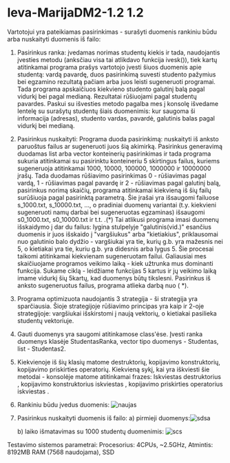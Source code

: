 # Ieva-MarijaDM2-1.2 1.2
Vartotojui yra pateikiamas pasirinkimas - surašyti duomenis rankiniu būdu arba nuskaityti duomenis iš failo:
1) Pasirinkus ranka: įvedamas norimas studentų kiekis ir tada, naudojantis įvesties metodu (anksčiau visa tai atlikdavo funkcija ivesk()), tiek kartų atitinkamai programa prašys vartotojo įvesti šiuos duomenis apie studentą: vardą pavardę, duos pasirinkimą suvesti studento pažymius bei egzamino rezultatą pačiam arba juos leisti sugeneruoti programai. Tada programa apskaičiuos kiekvieno studento galutinį balą pagal vidurkį bei pagal medianą. Rezultatai rūšiuojami pagal studentų pavardes. Paskui su išvesties metodo pagalba mes į konsolę išvedame lentelę su surašytų studentų šiais duomenimis: kur saugoma ši informacija (adresas), studento vardas, pavardė, galutinis balas pagal vidurkį bei medianą.
2) Pasirinkus nuskaityti: Programa duoda pasirinkimą: nuskaityti iš anksto paruoštus failus ar sugeneruoti juos šią akimirką. Pasirinkus generavimą duodamas list arba vector konteinerių pasirinkimas ir tada programa sukuria atitinkamai su pasirinktu konteineriu 5 skirtingus failus, kuriems sugeneruoja atitinkamai 1000, 10000, 100000, 1000000 ir 10000000 įrašų. Tada duodamas rūšiavimo pasirinkimas 0 - rūšiavimas pagal vardą, 1 - rūšiavimas pagal pavardę ir 2 - rūšiavimas pagal galutinį balą, pasirinkus norimą skaičių, programa atitinkamai kiekvieną iš šių failų surūšiuoja pagal pasirinktą parametrą. Šie įrašai yra išsaugomi failuose s_1000.txt, s_10000.txt, ..., o pradiniai duomenų variantai (t.y. kiekvieni sugeneruoti namų darbai bei sugeneruotas egzaminas) išsaugomi s0_1000.txt, s0_10000.txt ir t.t. .(*) Tai atlikusi programa imasi duomenų išskaidymo į dar du failus: lygina stulpelyje "galutinis(vid.)" esančius duomenis ir juos išskaido į "vargšiukus" arba "kietiakius", priklausomai nuo galutinio balo dydžio - vargšiukai yra tie, kurių g.b. yra mažesnis nei 5, o kietiakai yra tie, kuriu g.b. yra didesnis arba lygus 5. Šie procesai taikomi atitinkamai kiekvienam sugeneruotam failui. Galiausiai mes skaičiuojame programos veikimo laiką - kiek užtrunka mus dominanti funkcija. Sukame ciklą - leidžiame funkcijas 5 kartus ir jų veikimo laiką imame vidurkį šių 5kartų, kad duomenys būtų tikslesni. Pasirinkus iš anksto sugeneruotus failus, programa atlieka darbą nuo ( *).
3) Programa optimizuota naudojantis 3 strategija - ši strategija yra sparčiausia. Šioje strategijoje rūšiavimo principas yra kaip ir 2-oje strategijoje: vargšiukai išskirstomi į naują vektorių, o kietiakai pasilieka studentų vektoriuje.
4) Gauti duomenys yra saugomi atitinkamose class'ėse. Įvesti ranka duomenys klasėje StudentasRanka, vector tipo duomenys - Studentas, list - Studentas2.
5) Kiekvienoje iš šių klasių matome destruktorių, kopijavimo konstruktorių, kopijavimo priskirties operatorių. Kiekvieną sykį, kai yra iškviesti šie metodai - konsolėje matome atitinkamai frazes: Iskviestas destruktorius <studento vardas pavarde>, kopijavimo konstruktorius iskviestas <studento vardas pavarde>, kopijavimo priskirties operatorius iskviestas <studento vardas pavarde>.
6) Rankiniu būdu įvedus duomenis:
    ![naujas](https://github.com/ieva-marija/Ieva-MarijaDM2-1.2/assets/144428382/a8514c0a-d407-4c57-aaa4-3575c7644f13)
7) Pasirinkus nuskaityti duomenis iš failo:
   a) pirmieji duomenys:![sdsa](https://github.com/ieva-marija/Ieva-MarijaDM2-1.2/assets/144428382/229996b9-3033-409d-834e-922c6d7208f3)

   b) laiko išmatavimas su 1000 studentų duomenimis: ![scs](https://github.com/ieva-marija/Ieva-MarijaDM2-1.2/assets/144428382/2fa59445-9080-464d-b1ed-030c099fe263)






Testavimo sistemos parametrai: Procesorius: 4CPUs, ~2.5GHz, Atmintis: 8192MB RAM (7568 naudojama), SSD 

